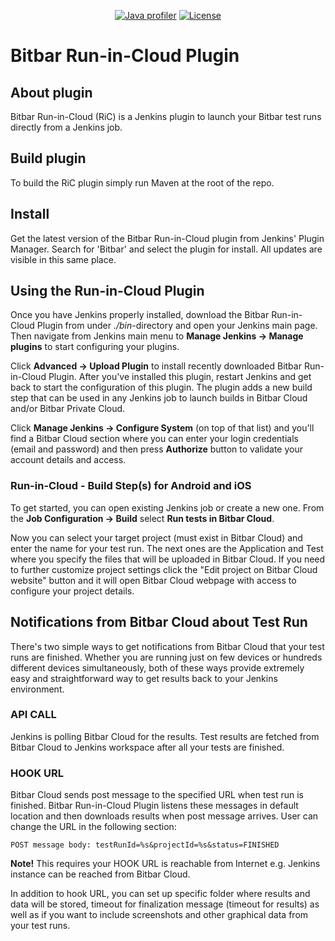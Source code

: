 <p align="center">
  <a href="https://www.ej-technologies.com/products/jprofiler/overview.html"><img src="https://img.shields.io/badge/Java%20profiler-jprofiler-blue.svg" alt="Java profiler"></a>
  <a href="https://raw.githubusercontent.com/jenkinsci/testdroid-run-in-cloud-plugin/master/LICENSE"><img src="https://img.shields.io/crates/l/rustc-serialize.svg" alt="License"></a>
</p>

# Bitbar Run-in-Cloud Plugin

## About plugin

Bitbar Run-in-Cloud (RiC) is a Jenkins plugin to launch your Bitbar test runs directly from a Jenkins job.

## Build plugin

To build the RiC plugin simply run Maven at the root of the repo.

## Install

Get the latest version of the Bitbar Run-in-Cloud plugin from Jenkins' Plugin Manager. Search for 'Bitbar' and select the plugin for install. All updates are visible in this same place.

## Using the Run-in-Cloud Plugin

Once you have Jenkins properly installed, download the Bitbar Run-in-Cloud Plugin from under *./bin*-directory and open your Jenkins main page. Then navigate from Jenkins main menu to **Manage Jenkins -> Manage plugins** to start configuring your plugins.

Click **Advanced -> Upload Plugin** to install recently downloaded Bitbar Run-in-Cloud Plugin. After you've installed this plugin, restart Jenkins and get back to start the configuration of this plugin. The plugin adds a new build step that can be used in any Jenkins job to launch builds in Bitbar Cloud and/or Bitbar Private Cloud.

Click **Manage Jenkins -> Configure System** (on top of that list) and you'll find a Bitbar Cloud section where you can enter your login credentials (email and password) and then press **Authorize** button to validate your account details and access.

### Run-in-Cloud - Build Step(s) for Android and iOS

To get started, you can open existing Jenkins job or create a new one. From the **Job Configuration -> Build** select **Run tests in Bitbar Cloud**.

Now you can select your target project (must exist in Bitbar Cloud) and enter the name for your test run. The next ones are the Application and Test where you specify the files that will be uploaded in Bitbar Cloud. If you need to further customize project settings click the "Edit project on Bitbar Cloud website" button and it will open Bitbar Cloud webpage with access to configure your project details.

## Notifications from Bitbar Cloud about Test Run

There's two simple ways to get notifications from Bitbar Cloud that your test runs are finished. Whether you are running just on few devices or hundreds different devices simultaneously, both of these ways provide extremely easy and straightforward way to get results back to your Jenkins environment.

### API CALL

Jenkins is polling Bitbar Cloud for the results. Test results are fetched from Bitbar Cloud to Jenkins workspace after all your tests are finished.

### HOOK URL

Bitbar Cloud sends post message to the specified URL when test run is finished. Bitbar Run-in-Cloud Plugin listens these messages in default location and then downloads results when post message arrives. User can change the URL in the following section:

    POST message body: testRunId=%s&projectId=%s&status=FINISHED

**Note!**  This requires your HOOK URL is reachable from Internet e.g. Jenkins instance can be reached from Bitbar Cloud.

In addition to hook URL, you can set up specific folder where results and data will be stored, timeout for finalization message (timeout for results) as well as if you want to include screenshots and other graphical data from your test runs.
